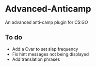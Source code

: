 # Advanced-Anticamp
An advanced anti-camp plugin for CS:GO

## To do ##
- Add a Cvar to set slap frequency
- Fix hint messages not being displayed
- Add translation phrases
